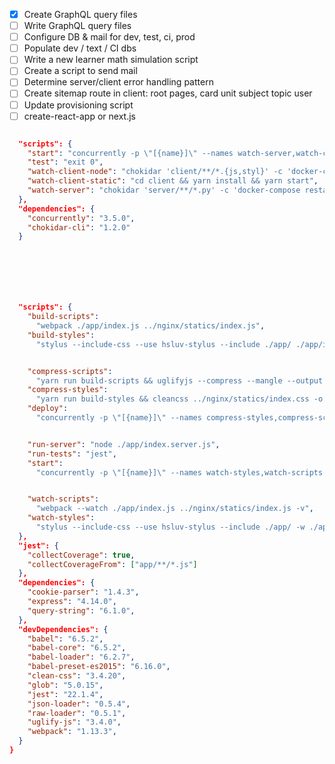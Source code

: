 - [x] Create GraphQL query files
- [ ] Write GraphQL query files
- [ ] Configure DB & mail for dev, test, ci, prod
- [ ] Populate dev / text / CI dbs
- [ ] Write a new learner math simulation script
- [ ] Create a script to send mail
- [ ] Determine server/client error handling pattern
- [ ] Create sitemap route in client: root pages, card unit subject topic user
- [ ] Update provisioning script
- [ ] create-react-app or next.js

```json

  "scripts": {
    "start": "concurrently -p \"[{name}]\" --names watch-server,watch-client-node,watch-client-static  \"yarn run watch-server\" \"yarn run watch-client-node\" \"yarn run watch-client-static\"",
    "test": "exit 0",
    "watch-client-node": "chokidar 'client/**/*.{js,styl}' -c 'docker-compose restart client'",
    "watch-client-static": "cd client && yarn install && yarn start",
    "watch-server": "chokidar 'server/**/*.py' -c 'docker-compose restart server'"
  },
  "dependencies": {
    "concurrently": "3.5.0",
    "chokidar-cli": "1.2.0"
  }







  "scripts": {
    "build-scripts":
      "webpack ./app/index.js ../nginx/statics/index.js",
    "build-styles":
      "stylus --include-css --use hsluv-stylus --include ./app/ ./app/index.styl -o ../nginx/statics/index.css",


    "compress-scripts":
      "yarn run build-scripts && uglifyjs --compress --mangle --output ../nginx/statics/index.js -- ../nginx/statics/index.js",
    "compress-styles":
      "yarn run build-styles && cleancss ../nginx/statics/index.css -o ../nginx/statics/index.css",
    "deploy":
      "concurrently -p \"[{name}]\" --names compress-styles,compress-scripts \"yarn run compress-styles\" \"yarn run compress-scripts\"",


    "run-server": "node ./app/index.server.js",
    "run-tests": "jest",
    "start":
      "concurrently -p \"[{name}]\" --names watch-styles,watch-scripts \"yarn run watch-styles\" \"yarn run watch-scripts\"",


    "watch-scripts":
      "webpack --watch ./app/index.js ../nginx/statics/index.js -v",
    "watch-styles":
      "stylus --include-css --use hsluv-stylus --include ./app/ -w ./app/index.styl -o ../nginx/statics/index.css"
  },
  "jest": {
    "collectCoverage": true,
    "collectCoverageFrom": ["app/**/*.js"]
  },
  "dependencies": {
    "cookie-parser": "1.4.3",
    "express": "4.14.0",
    "query-string": "6.1.0",
  },
  "devDependencies": {
    "babel": "6.5.2",
    "babel-core": "6.5.2",
    "babel-loader": "6.2.7",
    "babel-preset-es2015": "6.16.0",
    "clean-css": "3.4.20",
    "glob": "5.0.15",
    "jest": "22.1.4",
    "json-loader": "0.5.4",
    "raw-loader": "0.5.1",
    "uglify-js": "3.4.0",
    "webpack": "1.13.3",
  }
}

```
